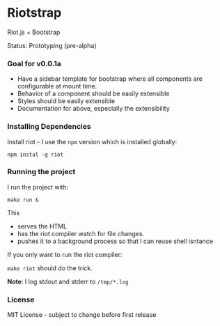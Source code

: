 Riotstrap
=========

Riot.js + Bootstrap


Status: Prototyping (pre-alpha)


### Goal for v0.0.1a

* Have a sidebar template for bootstrap where all components are configurable at
mount time.
* Behavior of a component should be easily extensible
* Styles should be easily extensible
* Documentation for above, especially the extensibility


### Installing Dependencies

Install riot - I use the `npm` version which is installed
globally:

`npm instal -g riot`


### Running the project

I run the project with:

`make run &`

This
* serves the HTML
* has the riot compiler watch for file changes.
* pushes it to a background process so that I can reuse shell isntance

If you only want to run the riot compiler:

`make riot` should do the trick.

**Note**: I log stdout and stderr to `/tmp/*.log`


### License
MIT License - subject to change before first release
